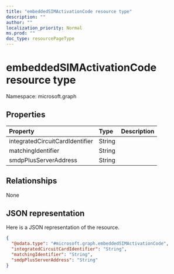```yaml
---
title: "embeddedSIMActivationCode resource type"
description: ""
author: ""
localization_priority: Normal
ms.prod: ""
doc_type: resourcePageType
---
```


# embeddedSIMActivationCode resource type


Namespace: microsoft.graph



## Properties
|Property|Type|Description|
|:---|:---|:---|
|integratedCircuitCardIdentifier|String||
|matchingIdentifier|String||
|smdpPlusServerAddress|String||

## Relationships
None

## JSON representation
Here is a JSON representation of the resource.
<!-- {
  "blockType": "resource",
  "@odata.type": "microsoft.graph.embeddedSIMActivationCode"
}
-->
``` json
{
  "@odata.type": "#microsoft.graph.embeddedSIMActivationCode",
  "integratedCircuitCardIdentifier": "String",
  "matchingIdentifier": "String",
  "smdpPlusServerAddress": "String"
}
```

